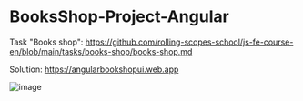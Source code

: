 # BooksShop-Project-Angular

Task "Books shop": https://github.com/rolling-scopes-school/js-fe-course-en/blob/main/tasks/books-shop/books-shop.md

Solution: https://angularbookshopui.web.app

![image](https://github.com/DaroGawlik/Angular-BooksShop/assets/97292765/67b602d1-2f8b-4cfd-ba53-3b8204e9efad)
